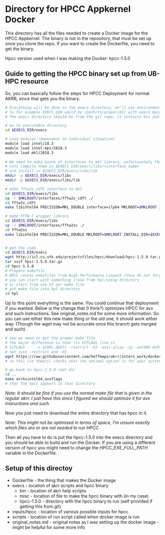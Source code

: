 # Directory for HPCC Appkernel Docker

This directory has all the files needed to create a Docker image for the HPCC Appkernel. The binary is not in the repository, that must be set up once you clone the repo. If you want to create the Dockerfile, you need to get the binary.

Hpcc version used when I was making the Docker: hpcc-1.5.0


## Guide to getting the HPCC binary set up from UB-HPC resource

So, you can basically follow the steps for HPCC Deployment for normal AKRR, since that gets you the binary. 

```bash
# Everything will be done in the execs directory, we'll use environment variable $EXECS_DIR
# So for example EXECS_DIR would be /path/to/proper/dir with execs being at end
# The execs directory should be from the git repo, it contains bin and misc/hpcc (05/29/19)

# Go to executable directory
cd $EXECS_DIR/execs

# Load modules (dependent on individual situation)
module load intel/18.3
module load intel-mpi/2018.3
module load mkl/2018.3
 
# We need to make bunch of interfaces to mkl library, unfortunately they are not precompiled
# Lets compile them in $EXECS_DIR/execs/libs/<interface_name>
# and install in $EXECS_DIR/execs/libs/lib
mkdir -p $EXECS_DIR/execs/libs
mkdir -p $EXECS_DIR/execs/libs/lib

# make fftw2x_cdft interface to mkl
cd $EXECS_DIR/execs/libs
cp -r $MKLROOT/interfaces/fftw2x_cdft ./
cd fftw2x_cdft
make libintel64 PRECISION=MKL_DOUBLE interface=ilp64 MKLROOT=$MKLROOT INSTALL_DIR=$EXECS_DIR/execs/libs/lib

# make FFTW C wrapper library
cd $EXECS_DIR/execs/libs
cp -r $MKLROOT/interfaces/fftw2xc ./
cd fftw2xc
make libintel64 PRECISION=MKL_DOUBLE MKLROOT=$MKLROOT INSTALL_DIR=$EXECS_DIR/execs/libs/lib

 
# get the code
cd $EXECS_DIR/execs
wget http://icl.cs.utk.edu/projectsfiles/hpcc/download/hpcc-1.5.0.tar.gz
tar xvzf hpcc-1.5.0.tar.gz
cd hpcc-1.5.0
# Prepare makefile
# HPCC reuses makefiles from High Performance Linpack (thus do not forget to get to hpl directory)
# you can start with something close from hpl/setup directory
# or start from one of our make file
# put make file into hpl directory
cd hpl

```

Up to this point everything is the same.
You could continue that deployment if you wanted.
Below is the change that (I think?) optimizes HPCC for avx and such instructions.
See original\_notes.md for some more information.
So you can use either this new make thing or the old one, it should work either way.
(Though the wget may not be accurate once this branch gets merged and such)

```bash
# now we need to get the proper make file
# the major difference is that its CCFLAGS line is
# CCFLAGS      = $(HPL_DEFS) -restrict -O3 -ansi-alias -ip -axCORE-AVX512,CORE-AVX2,AVX 
# not just -restrict and -O3
wget https://raw.githubusercontent.com/hoffmaps/akrr/intern_work/docker/hpcc/execs/misc/hpcc/Make.intel64_avxflags
# so this (in theory) checks what the optimal option is for your system of the avxs

# go back to hpcc-1.5.0 root dir
cd ..
make arch=intel64_avxflags
# then the hpcc appears in that directory
```
*Note: It should be fine if you use the normal make file that is given in the regular akrr. I just have this since I figured we should optimize it for avx instructions and such*

Now you just need to download the entire directory that has hpcc in it.

*Note: This might not be optimized in terms of space, I'm unsure exactly which files are or are not needed to run HPCC*

Then all you have to do is put the hpcc-1.5.0 into the execs directory and you should be able to build and run the Docker. If you are using a different version of hpcc you might need to change the HPCC\_EXE\_FULL\_PATH variable in the Dockerfile.

## Setup of this directoy
- Dockerfile - the thing that makes the Docker image
- execs - location of akrr scripts and hpcc binary
	- bin - location of akrr help scripts
	- misc - location of file to make the hpcc binary with (in my case)  
	- hpcc-1.5.0 - directory with the hpcc binary to run (self provided if getting this from git)
- inputs/hpcc - location of various possible inputs for hpcc
- scripts - location of run script called when docker image is run
- original\_notes.md - original notes as I was setting up the docker image - might be helpful for some more info



